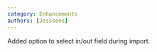 ```yaml
---
category: Enhancements
authors: [Jessseee]
---
```


Added option to select in/out field during import.
